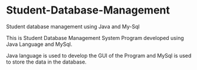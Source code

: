 # Student-Database-Management
Student database management using Java and My-Sql


This is Student Database Management System Program developed using Java Language and MySql.

Java language is used to develop the GUI of the Program and MySql is used to store the data in the database.

